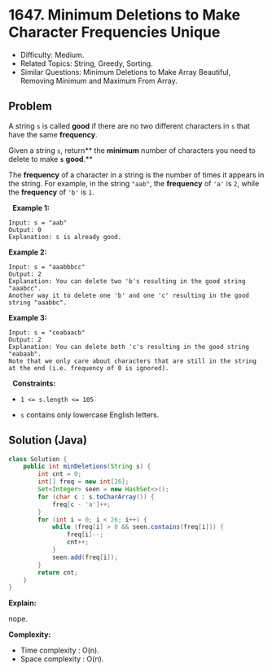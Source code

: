 # 1647. Minimum Deletions to Make Character Frequencies Unique

- Difficulty: Medium.
- Related Topics: String, Greedy, Sorting.
- Similar Questions: Minimum Deletions to Make Array Beautiful, Removing Minimum and Maximum From Array.

## Problem

A string ```s``` is called **good** if there are no two different characters in ```s``` that have the same **frequency**.

Given a string ```s```, return** the **minimum** number of characters you need to delete to make **```s```** **good**.**

The **frequency** of a character in a string is the number of times it appears in the string. For example, in the string ```"aab"```, the **frequency** of ```'a'``` is ```2```, while the **frequency** of ```'b'``` is ```1```.

 
**Example 1:**

```
Input: s = "aab"
Output: 0
Explanation: s is already good.
```

**Example 2:**

```
Input: s = "aaabbbcc"
Output: 2
Explanation: You can delete two 'b's resulting in the good string "aaabcc".
Another way it to delete one 'b' and one 'c' resulting in the good string "aaabbc".
```

**Example 3:**

```
Input: s = "ceabaacb"
Output: 2
Explanation: You can delete both 'c's resulting in the good string "eabaab".
Note that we only care about characters that are still in the string at the end (i.e. frequency of 0 is ignored).
```

 
**Constraints:**


	
- ```1 <= s.length <= 105```
	
- ```s``` contains only lowercase English letters.



## Solution (Java)

```java
class Solution {
    public int minDeletions(String s) {
        int cnt = 0;
        int[] freq = new int[26];
        Set<Integer> seen = new HashSet<>();
        for (char c : s.toCharArray()) {
            freq[c - 'a']++;
        }
        for (int i = 0; i < 26; i++) {
            while (freq[i] > 0 && seen.contains(freq[i])) {
                freq[i]--;
                cnt++;
            }
            seen.add(freq[i]);
        }
        return cnt;
    }
}
```

**Explain:**

nope.

**Complexity:**

* Time complexity : O(n).
* Space complexity : O(n).

